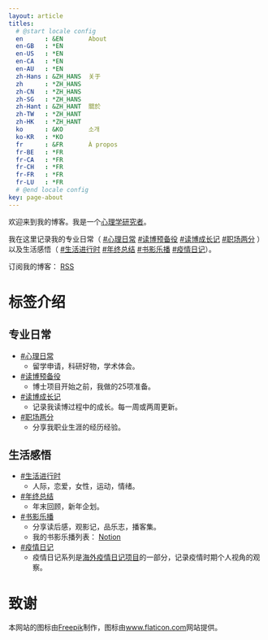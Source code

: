 ```yaml
---
layout: article
titles:
  # @start locale config
  en      : &EN       About
  en-GB   : *EN
  en-US   : *EN
  en-CA   : *EN
  en-AU   : *EN
  zh-Hans : &ZH_HANS  关于
  zh      : *ZH_HANS
  zh-CN   : *ZH_HANS
  zh-SG   : *ZH_HANS
  zh-Hant : &ZH_HANT  關於
  zh-TW   : *ZH_HANT
  zh-HK   : *ZH_HANT
  ko      : &KO       소개
  ko-KR   : *KO
  fr      : &FR       À propos
  fr-BE   : *FR
  fr-CA   : *FR
  fr-CH   : *FR
  fr-FR   : *FR
  fr-LU   : *FR
  # @end locale config
key: page-about
---
```


欢迎来到我的博客。我是一个[心理学研究者](https://samxshang.github.io/)。 

我在这里记录我的专业日常（ [#心理日常](https://samsmerrygoround.github.io/archive.html?tag=%E5%BF%83%E7%90%86%E6%97%A5%E5%B8%B8) [#读博预备役](https://samsmerrygoround.github.io/archive.html?tag=%E8%AF%BB%E5%8D%9A%E9%A2%84%E5%A4%87%E5%BD%B9) [#读博成长记](https://samsmerrygoround.github.io/archive.html?tag=%E8%AF%BB%E5%8D%9A%E6%88%90%E9%95%BF%E8%AE%B0) [#职场两分](https://samsmerrygoround.github.io/archive.html?tag=%E8%81%8C%E5%9C%BA%E4%B8%A4%E5%88%86) ）以及生活感悟（ [#生活进行时](https://samsmerrygoround.github.io/archive.html?tag=%E7%94%9F%E6%B4%BB%E8%BF%9B%E8%A1%8C%E6%97%B6) [#年终总结](https://samsmerrygoround.github.io/archive.html?tag=%E5%B9%B4%E7%BB%88%E6%80%BB%E7%BB%93) [#书影乐播](https://samsmerrygoround.github.io/archive.html?tag=%E4%B9%A6%E5%BD%B1%E4%B9%90%E6%92%AD) [#疫情日记](https://samsmerrygoround.github.io/archive.html?tag=%E7%96%AB%E6%83%85%E6%97%A5%E8%AE%B0)）。

订阅我的博客： [RSS](https://samsmerrygoround.github.io/feed)

# 标签介绍

## 专业日常
- [#心理日常](https://samsmerrygoround.github.io/archive.html?tag=%E5%BF%83%E7%90%86%E6%97%A5%E5%B8%B8) 
	- 留学申请，科研好物，学术体会。
- [#读博预备役](https://samsmerrygoround.github.io/archive.html?tag=%E8%AF%BB%E5%8D%9A%E9%A2%84%E5%A4%87%E5%BD%B9) 
	- 博士项目开始之前，我做的25项准备。
- [#读博成长记 ](https://samsmerrygoround.github.io/archive.html?tag=%E8%AF%BB%E5%8D%9A%E6%88%90%E9%95%BF%E8%AE%B0)
	- 记录我读博过程中的成长。每一周或两周更新。
- [#职场两分](https://samsmerrygoround.github.io/archive.html?tag=%E8%81%8C%E5%9C%BA%E4%B8%A4%E5%88%86)
	- 分享我职业生涯的经历经验。

## 生活感悟
- [#生活进行时](https://samsmerrygoround.github.io/archive.html?tag=%E7%94%9F%E6%B4%BB%E8%BF%9B%E8%A1%8C%E6%97%B6) 
	- 人际，恋爱，女性，运动，情绪。
- [#年终总结](https://samsmerrygoround.github.io/archive.html?tag=%E5%B9%B4%E7%BB%88%E6%80%BB%E7%BB%93)
	- 年末回顾，新年企划。
- [#书影乐播](https://samsmerrygoround.github.io/archive.html?tag=%E4%B9%A6%E5%BD%B1%E4%B9%90%E6%92%AD) 
	- 分享读后感，观影记，品乐志，播客集。
	- 我的书影乐播列表： [Notion](https://samxshang.notion.site/0219e218902a471c99f7f17ed81f551a?v=32c7cb5a009d4d309eac677e8d974ce7)
- [#疫情日记](https://samsmerrygoround.github.io/archive.html?tag=%E7%96%AB%E6%83%85%E6%97%A5%E8%AE%B0)
	- 疫情日记系列是[海外疫情日记项目](https://coronavirus-diaries-overseas.gitbook.io/coronavirus-diaries-overseas/)的一部分，记录疫情时期个人视角的观察。

# 致谢

<div>本网站的图标由<a href="https://www.freepik.com" title="Freepik">Freepik</a>制作，图标由<a href="https://www.flaticon.com/" title="Flaticon">www.flaticon.com</a>网站提供。</div>